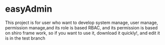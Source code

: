 # easyAdmin
This project is for user who want to develop system manage, user manage, permission manage,and its role is based RBAC, and its permission is based on shiro frame work, so if you want to use it, download it quickly!, and edit it is in the test branch
